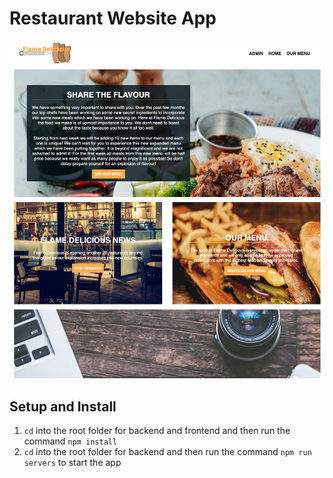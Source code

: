 # Restaurant Website App

![Resturant](/img/resturant.png 'Resturant')

## Setup and Install

1. `cd` into the root folder for backend and frontend and then run the command `npm install`
2. `cd` into the root folder for backend and then run the command `npm run servers` to start the app
